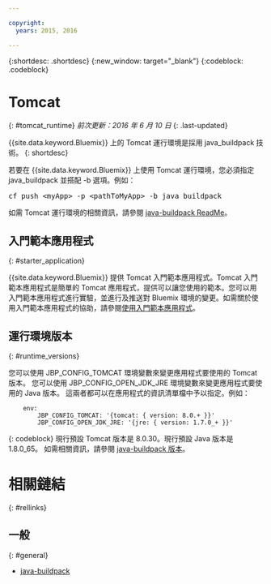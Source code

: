 ```yaml
---

copyright:
  years: 2015, 2016

---
```


{:shortdesc: .shortdesc}
{:new_window: target="_blank"}
{:codeblock: .codeblock}


# Tomcat
{: #tomcat_runtime}
*前次更新：2016 年 6 月 10 日*
{: .last-updated}

{{site.data.keyword.Bluemix}} 上的 Tomcat 運行環境是採用 java_buildpack 技術。
{: shortdesc}

若要在 {{site.data.keyword.Bluemix}} 上使用 Tomcat 運行環境，您必須指定 java_buildpack 並搭配 -b 選項。例如：
<pre>
cf push &lt;myApp&gt; -p &lt;pathToMyApp&gt; -b java_buildpack</pre>

如需 Tomcat 運行環境的相關資訊，請參閱
[java-buildpack ReadMe](https://github.com/cloudfoundry/java-buildpack/blob/master/README.md)。

## 入門範本應用程式
{: #starter_application}

{{site.data.keyword.Bluemix}} 提供 Tomcat 入門範本應用程式。Tomcat 入門範本應用程式是簡單的 Tomcat 應用程式，提供可以讓您使用的範本。您可以用入門範本應用程式進行實驗，並進行及推送對 Bluemix 環境的變更。如需關於使用入門範本應用程式的協助，請參閱[使用入門範本應用程式](../../cfapps/starter_app_usage.html)。

## 運行環境版本
{: #runtime_versions}

您可以使用 JBP_CONFIG_TOMCAT 環境變數來變更應用程式要使用的 Tomcat 版本。
您可以使用 JBP_CONFIG_OPEN_JDK_JRE 環境變數來變更應用程式要使用的 Java 版本。
這兩者都可以在應用程式的資訊清單檔中予以指定。例如：
```
    env:
        JBP_CONFIG_TOMCAT: '{tomcat: { version: 8.0.+ }}'
        JBP_CONFIG_OPEN_JDK_JRE: '{jre: { version: 1.7.0_+ }}'
```
{: codeblock}
現行預設 Tomcat 版本是 8.0.30。現行預設 Java 版本是 1.8.0_65。
如需相關資訊，請參閱 [java-buildpack 版本](https://github.com/cloudfoundry/java-buildpack/releases)。

# 相關鏈結
{: #rellinks}
## 一般
{: #general}
* [java-buildpack](https://github.com/cloudfoundry/java-buildpack)
